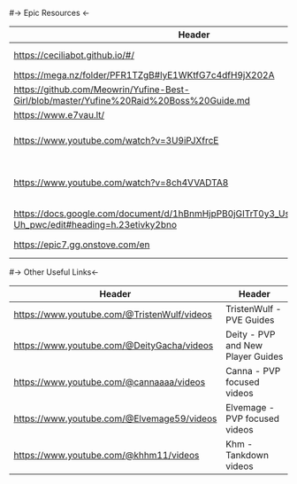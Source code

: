 #-> Epic Resources <-

Header | Header
------ | ------
https://ceciliabot.github.io/#/ | Epic7 Database site
https://mega.nz/folder/PFR1TZgB#lyE1WKtfG7c4dfH9jX202A   | Rabi Folder
https://github.com/Meowrin/Yufine-Best-Girl/blob/master/Yufine%20Raid%20Boss%20Guide.md   | Yuppieraids guide
https://www.e7vau.lt/   | Sprite Viewer
https://www.youtube.com/watch?v=3U9iPJXfrcE   | Jenazad's Comprehensive Gear Guide
https://www.youtube.com/watch?v=8ch4VVADTA8   | Valky's Beginners Handbook to E7 PVP
https://docs.google.com/document/d/1hBnmHjpPB0jGITrT0y3_UsFNRrJ8w7uKV1Gu-Uh_pwc/edit#heading=h.23etivky2bno | Newbie guide
https://epic7.gg.onstove.com/en | Match History viewer	

#-> Other Useful Links<-

Header | Header
------ | ------
https://www.youtube.com/@TristenWulf/videos  | TristenWulf - PVE Guides
https://www.youtube.com/@DeityGacha/videos   | Deity - PVP and New Player Guides
https://www.youtube.com/@cannaaaa/videos   | Canna - PVP focused videos
https://www.youtube.com/@Elvemage59/videos   | Elvemage - PVP focused videos
https://www.youtube.com/@khhm11/videos   | Khm - Tankdown videos